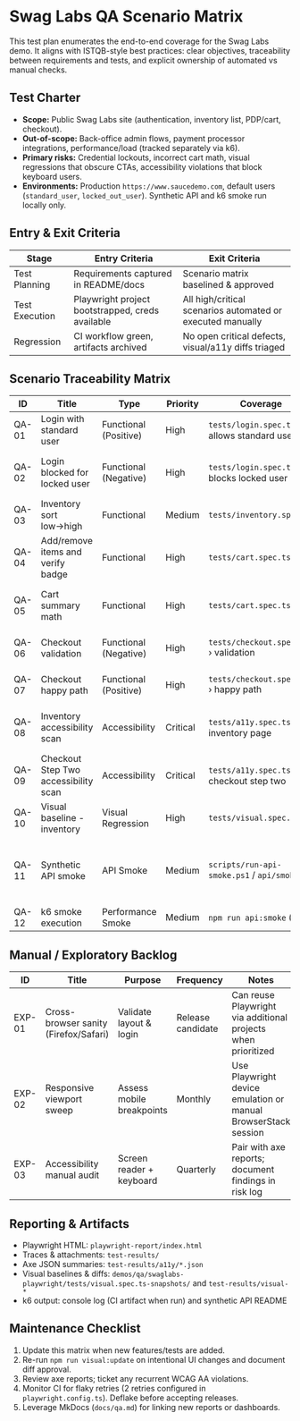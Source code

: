 # Swag Labs QA Scenario Matrix

This test plan enumerates the end-to-end coverage for the Swag Labs demo. It aligns with ISTQB-style best practices: clear objectives, traceability between requirements and tests, and explicit ownership of automated vs manual checks.

## Test Charter

- **Scope:** Public Swag Labs site (authentication, inventory list, PDP/cart, checkout).
- **Out-of-scope:** Back-office admin flows, payment processor integrations, performance/load (tracked separately via k6).
- **Primary risks:** Credential lockouts, incorrect cart math, visual regressions that obscure CTAs, accessibility violations that block keyboard users.
- **Environments:** Production `https://www.saucedemo.com`, default users (`standard_user`, `locked_out_user`). Synthetic API and k6 smoke run locally only.

## Entry & Exit Criteria

| Stage | Entry Criteria | Exit Criteria |
|-------|----------------|---------------|
| Test Planning | Requirements captured in README/docs | Scenario matrix baselined & approved |
| Test Execution | Playwright project bootstrapped, creds available | All high/critical scenarios automated or executed manually |
| Regression | CI workflow green, artifacts archived | No open critical defects, visual/a11y diffs triaged |

## Scenario Traceability Matrix

| ID | Title | Type | Priority | Coverage | Data | Expected Result |
|----|-------|------|----------|----------|------|-----------------|
| QA-01 | Login with standard user | Functional (Positive) | High | `tests/login.spec.ts` › allows standard user | `standard_user/secret_sauce` | Inventory page loads; title shows **Products** |
| QA-02 | Login blocked for locked user | Functional (Negative) | High | `tests/login.spec.ts` › blocks locked user | `locked_out_user/secret_sauce` | Error banner renders: *Sorry, this user has been locked out.* |
| QA-03 | Inventory sort low→high | Functional | Medium | `tests/inventory.spec.ts` | Any authenticated session | Prices display ascending numerically |
| QA-04 | Add/remove items and verify badge | Functional | High | `tests/cart.spec.ts` | Backpack + Bike Light | Cart badge increments to 2, decrements after removal |
| QA-05 | Cart summary math | Functional | High | `tests/cart.spec.ts` | Backpack + Bike Light | Subtotal equals item sum, tax ≈ 8%, total = subtotal + tax |
| QA-06 | Checkout validation | Functional (Negative) | High | `tests/checkout.spec.ts` › validation | Empty form fields | STEP ONE errors show for missing fields |
| QA-07 | Checkout happy path | Functional (Positive) | High | `tests/checkout.spec.ts` › happy path | Customer data fixture | Order completes with *Thank you for your order!* |
| QA-08 | Inventory accessibility scan | Accessibility | Critical | `tests/a11y.spec.ts` › inventory page | N/A | Axe violations logged and attached; none at critical level |
| QA-09 | Checkout Step Two accessibility scan | Accessibility | Critical | `tests/a11y.spec.ts` › checkout step two | Cart with item | Axe violations logged and attached |
| QA-10 | Visual baseline - inventory | Visual Regression | High | `tests/visual.spec.ts` | N/A | Screenshot matches baseline within tolerances |
| QA-11 | Synthetic API smoke | API Smoke | Medium | `scripts/run-api-smoke.ps1` / `api/smoke.js` | Local Flask service | `/health`, `/inventory`, `/checkout/summary` respond with 200 & expected payloads |
| QA-12 | k6 smoke execution | Performance Smoke | Medium | `npm run api:smoke` (k6) | Local API | 95th percentile request < 500 ms |

## Manual / Exploratory Backlog

| ID | Title | Purpose | Frequency | Notes |
|----|-------|---------|-----------|-------|
| EXP-01 | Cross-browser sanity (Firefox/Safari) | Validate layout & login | Release candidate | Can reuse Playwright via additional projects when prioritized |
| EXP-02 | Responsive viewport sweep | Assess mobile breakpoints | Monthly | Use Playwright device emulation or manual BrowserStack session |
| EXP-03 | Accessibility manual audit | Screen reader + keyboard | Quarterly | Pair with axe reports; document findings in risk log |

## Reporting & Artifacts

- Playwright HTML: `playwright-report/index.html`
- Traces & attachments: `test-results/`
- Axe JSON summaries: `test-results/a11y/*.json`
- Visual baselines & diffs: `demos/qa/swaglabs-playwright/tests/visual.spec.ts-snapshots/` and `test-results/visual-*`
- k6 output: console log (CI artifact when run) and synthetic API README

## Maintenance Checklist

1. Update this matrix when new features/tests are added.
2. Re-run `npm run visual:update` on intentional UI changes and document diff approval.
3. Review axe reports; ticket any recurrent WCAG AA violations.
4. Monitor CI for flaky retries (2 retries configured in `playwright.config.ts`). Deflake before accepting releases.
5. Leverage MkDocs (`docs/qa.md`) for linking new reports or dashboards.
